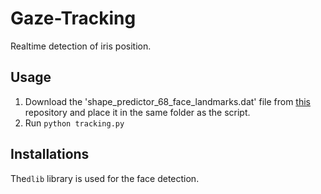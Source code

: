 # Gaze-Tracking
Realtime detection of iris position.

## Usage 
1. Download the 'shape_predictor_68_face_landmarks.dat' file from [this](https://github.com/charlielito/face-swap-opencv-dlib/blob/master/shape_predictor_68_face_landmarks.dat) repository and place it in the same folder as the script.
2. Run `python tracking.py`

## Installations 
The`dlib` library is used for the face detection.
